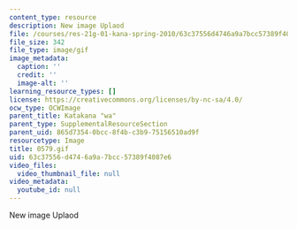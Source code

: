 ```yaml
---
content_type: resource
description: New image Uplaod
file: /courses/res-21g-01-kana-spring-2010/63c37556d4746a9a7bcc57389f4087e6_0579.gif
file_size: 342
file_type: image/gif
image_metadata:
  caption: ''
  credit: ''
  image-alt: ''
learning_resource_types: []
license: https://creativecommons.org/licenses/by-nc-sa/4.0/
ocw_type: OCWImage
parent_title: Katakana "wa"
parent_type: SupplementalResourceSection
parent_uid: 865d7354-0bcc-8f4b-c3b9-75156510ad9f
resourcetype: Image
title: 0579.gif
uid: 63c37556-d474-6a9a-7bcc-57389f4087e6
video_files:
  video_thumbnail_file: null
video_metadata:
  youtube_id: null
---
```

New image Uplaod